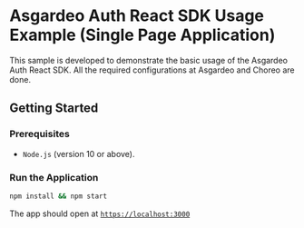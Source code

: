 # Asgardeo Auth React SDK Usage Example (Single Page Application)

This sample is developed to demonstrate the basic usage of the Asgardeo Auth React SDK. All the required configurations at Asgardeo and Choreo are done. 

## Getting Started

### Prerequisites
-   `Node.js` (version 10 or above).



### Run the Application

```bash
npm install && npm start
```
The app should open at [`https://localhost:3000`](https://localhost:3000)


